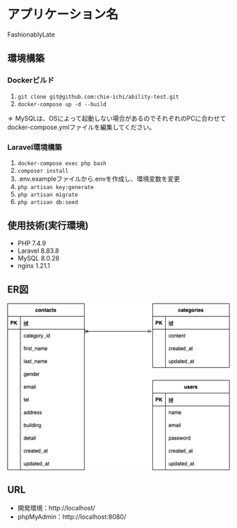 # アプリケーション名
FashionablyLate

## 環境構築
### Dockerビルド
1. `git clone git@github.com:chie-ichi/ability-test.git`
2. `docker-compose up -d --build`

＊ MySQLは、OSによって起動しない場合があるのでそれぞれのPCに合わせてdocker-compose.ymlファイルを編集してください。

### Laravel環境構築
1. `docker-compose exec php bash`
2. `composer install`
3. .env.exampleファイルから.envを作成し、環境変数を変更
4. `php artisan key:generate`
5. `php artisan migrate`
6. `php artisan db:seed`

## 使用技術(実行環境)
- PHP 7.4.9
- Laravel 8.83.8
- MySQL 8.0.26
- nginx 1.21.1

## ER図
![ER図](src/resources/docs/er_diagram.drawio.png)

## URL
- 開発環境：http://localhost/
- phpMyAdmin：http://localhost:8080/
